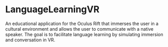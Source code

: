# LanguageLearningVR
An educational application for the Oculus Rift that immerses the user in a cultural environment and allows the user to communicate with a native speaker. The goal is to facilitate language learning by simulating immersion and conversation in VR.
